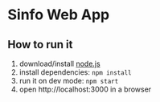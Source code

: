 Sinfo Web App
===

## How to run it

1. download/install [node.js](http://nodejs.org/)
1. install dependencies: `npm install`
1. run it on dev mode: `npm start`
1. open http://localhost:3000 in a browser

